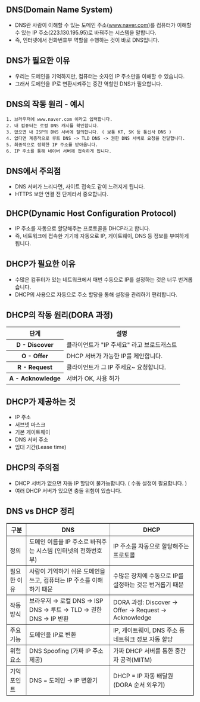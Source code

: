 DNS(Domain Name System)
--------------------------------------
- DNS란 사람이 이해할 수 있는 도메인 주소(www.naver.com)를 컴퓨터가 이해할 수 있는 IP 주소(223.130.195.95)로 바꿔주는 시스템을 말합니다.
- 즉, 인터넷에서 전화번호부 역할을 수행하는 것이 바로 DNS입니다.

DNS가 필요한 이유
------------------------------------
- 우리는 도메인을 기억하지만, 컴퓨터는 숫자인 IP 주소만을 이해할 수 있습니다.
- 그래서 도메인을 IP로 변환시켜주는 중간 역할인 DNS가 필요합니다.

DNS의 작동 원리 - 예시
-----------------------------------
```
1. 브라우저에 www.naver.com 이라고 입력합니다.
2. 내 컴퓨터는 로컬 DNS 캐시를 확인합니다.
3. 없으면 내 ISP의 DNS 서버에 질의합니다. ( 보통 KT, SK 등 통신사 DNS )
4. 없다면 계층적으로 루트 DNS -> TLD DNS -> 권한 DNS 서버로 요청을 전달합니다.
5. 최종적으로 정확한 IP 주소를 받아옵니다.
6. IP 주소를 통해 네이버 서버에 접속하게 됩니다.
```

DNS에서 주의점
-------------------------------
- DNS 서버가 느리다면, 사이트 접속도 같이 느려지게 됩니다.
- HTTPS 보안 연결 전 단계라서 중요합니다.

DHCP(Dynamic Host Configuration Protocol)
----------------------------------------
- IP 주소를 자동으로 할당해주는 프로토콜을 DHCP라고 합니다.
- 즉, 네트워크에 접속한 기기에 자동으로 IP, 게이트웨이, DNS 등 정보를 부여하게 됩니다.

DHCP가 필요한 이유
----------------------------
- 수많은 컴퓨터가 있는 네트워크에서 매번 수동으로 IP를 설정하는 것은 너무 번거롭습니다.
- DHCP의 사용으로 자동으로 주소 할당을 통해 설정을 관리하기 편리합니다.

DHCP의 작동 원리(DORA 과정)
-----------------------------
<table>
  <tr>
    <th>단계</th>
    <th>설명</th>
  </tr>
  <tr>
    <th>D - Discover</th>
    <td>클라이언트가 "IP 주세요" 라고 브로드캐스트</td>
  </tr>
  <tr>
    <th>O - Offer</th>
    <td>DHCP 서버가 가능한 IP를 제안합니다.</td>
  </tr>
  <tr>
    <th>R - Request</th>
    <td>클라이언트가 그 IP 주세요~ 요청합니다.</td>
  </tr>
  <tr>
    <th>A - Acknowledge</th>
    <td>서버가 OK, 사용 허가</td>
  </tr>
</table>

DHCP가 제공하는 것
--------------------------------
- IP 주소
- 서브넷 마스크
- 기본 게이트웨이
- DNS 서버 주소
- 임대 기간(Lease time)

DHCP의 주의점
---------------------------------
- DHCP 서버가 없으면 자동 IP 할당이 불가능합니다. ( 수동 설정이 필요합니다. )
- 여러 DHCP 서버가 있으면 충돌 위험이 있습니다.

DNS vs DHCP 정리
---------------------------------
<table border="1">
  <thead>
    <tr>
      <th>구분</th>
      <th>DNS</th>
      <th>DHCP</th>
    </tr>
  </thead>
  <tbody>
    <tr>
      <td>정의</td>
      <td>도메인 이름을 IP 주소로 바꿔주는 시스템 (인터넷의 전화번호부)</td>
      <td>IP 주소를 자동으로 할당해주는 프로토콜</td>
    </tr>
    <tr>
      <td>필요한 이유</td>
      <td>사람이 기억하기 쉬운 도메인을 쓰고, 컴퓨터는 IP 주소를 이해하기 때문</td>
      <td>수많은 장치에 수동으로 IP를 설정하는 것은 번거롭기 때문</td>
    </tr>
    <tr>
      <td>작동 방식</td>
      <td>브라우저 → 로컬 DNS → ISP DNS → 루트 → TLD → 권한 DNS → IP 반환</td>
      <td>DORA 과정: Discover → Offer → Request → Acknowledge</td>
    </tr>
    <tr>
      <td>주요 기능</td>
      <td>도메인을 IP로 변환</td>
      <td>IP, 게이트웨이, DNS 주소 등 네트워크 정보 자동 할당</td>
    </tr>
    <tr>
      <td>위험 요소</td>
      <td>DNS Spoofing (가짜 IP 주소 제공)</td>
      <td>가짜 DHCP 서버를 통한 중간자 공격(MITM)</td>
    </tr>
    <tr>
      <td>기억 포인트</td>
      <td>DNS = 도메인 → IP 변환기</td>
      <td>DHCP = IP 자동 배달원 (DORA 순서 외우기)</td>
    </tr>
  </tbody>
</table>


